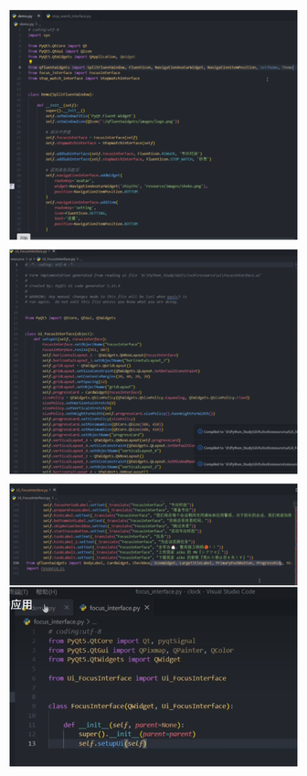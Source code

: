 ![](%E5%BC%80%E5%8F%91Script/attachments/Pasted%20image%2020240806095514.png)


![](%E5%BC%80%E5%8F%91Script/attachments/Pasted%20image%2020240806095744.png)

![](%E5%BC%80%E5%8F%91Script/attachments/Pasted%20image%2020240806095852.png)
![](%E5%BC%80%E5%8F%91Script/attachments/Pasted%20image%2020240806095923.png)
